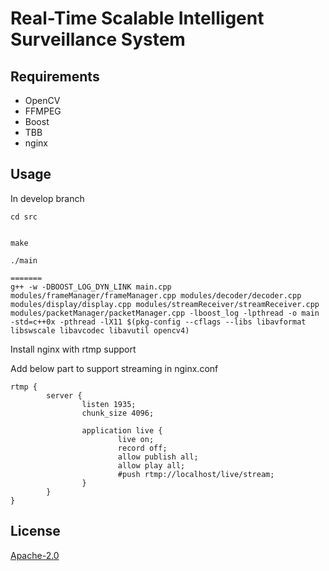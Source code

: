# Real-Time Scalable Intelligent Surveillance System


## Requirements

- OpenCV
- FFMPEG
- Boost
- TBB
- nginx


## Usage

In develop branch

```
cd src
```
```

make
```
```
./main

=======
g++ -w -DBOOST_LOG_DYN_LINK main.cpp modules/frameManager/frameManager.cpp modules/decoder/decoder.cpp modules/display/display.cpp modules/streamReceiver/streamReceiver.cpp modules/packetManager/packetManager.cpp -lboost_log -lpthread -o main -std=c++0x -pthread -lX11 $(pkg-config --cflags --libs libavformat libswscale libavcodec libavutil opencv4)

```

Install nginx with rtmp support 

Add below part to support streaming in nginx.conf

```
rtmp {
        server {
                listen 1935;
                chunk_size 4096;

                application live {
                        live on;
                        record off;
						allow publish all;
						allow play all;
                        #push rtmp://localhost/live/stream;
                }
        }
}
```

## License
[Apache-2.0](https://choosealicense.com/licenses/apache-2.0/)

